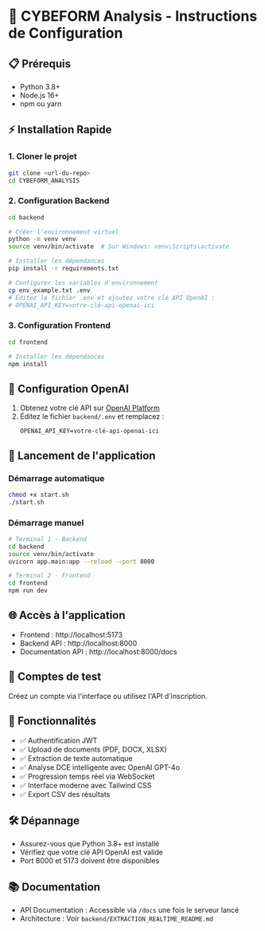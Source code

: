 # 🚀 CYBEFORM Analysis - Instructions de Configuration

## 📋 Prérequis
- Python 3.8+
- Node.js 16+
- npm ou yarn

## ⚡ Installation Rapide

### 1. Cloner le projet
```bash
git clone <url-du-repo>
cd CYBEFORM_ANALYSIS
```

### 2. Configuration Backend
```bash
cd backend

# Créer l'environnement virtuel
python -m venv venv
source venv/bin/activate  # Sur Windows: venv\Scripts\activate

# Installer les dépendances
pip install -r requirements.txt

# Configurer les variables d'environnement
cp env_example.txt .env
# Éditez le fichier .env et ajoutez votre clé API OpenAI :
# OPENAI_API_KEY=votre-clé-api-openai-ici
```

### 3. Configuration Frontend
```bash
cd frontend

# Installer les dépendances
npm install
```

## 🔐 Configuration OpenAI

1. Obtenez votre clé API sur [OpenAI Platform](https://platform.openai.com/api-keys)
2. Éditez le fichier `backend/.env` et remplacez :
   ```
   OPENAI_API_KEY=votre-clé-api-openai-ici
   ```

## 🚀 Lancement de l'application

### Démarrage automatique
```bash
chmod +x start.sh
./start.sh
```

### Démarrage manuel
```bash
# Terminal 1 - Backend
cd backend
source venv/bin/activate
uvicorn app.main:app --reload --port 8000

# Terminal 2 - Frontend
cd frontend
npm run dev
```

## 🌐 Accès à l'application
- Frontend : http://localhost:5173
- Backend API : http://localhost:8000
- Documentation API : http://localhost:8000/docs

## 📝 Comptes de test
Créez un compte via l'interface ou utilisez l'API d'inscription.

## 🔧 Fonctionnalités
- ✅ Authentification JWT
- ✅ Upload de documents (PDF, DOCX, XLSX)
- ✅ Extraction de texte automatique
- ✅ Analyse DCE intelligente avec OpenAI GPT-4o
- ✅ Progression temps réel via WebSocket
- ✅ Interface moderne avec Tailwind CSS
- ✅ Export CSV des résultats

## 🛠️ Dépannage
- Assurez-vous que Python 3.8+ est installé
- Vérifiez que votre clé API OpenAI est valide
- Port 8000 et 5173 doivent être disponibles

## 📚 Documentation
- API Documentation : Accessible via `/docs` une fois le serveur lancé
- Architecture : Voir `backend/EXTRACTION_REALTIME_README.md` 